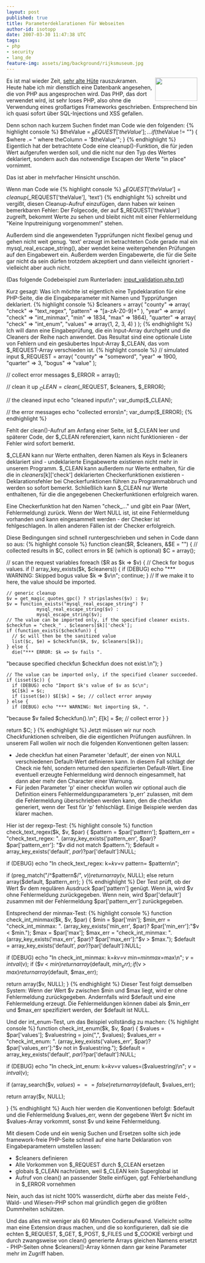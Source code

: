 ```yaml
---
layout: post
published: true
title: Parameterdeklarationen für Webseiten
author-id: isotopp
date: 2007-03-30 11:47:38 UTC
tags:
- php
- security
- lang_de
feature-img: assets/img/background/rijksmuseum.jpg
---
```

<!-- s9ymdb:1427 --><img width='110' height='61' style="float: right; border: 0px; padding-left: 5px; padding-right: 5px;" src="/uploads/php.serendipityThumb.gif" alt="" /> Es ist mal wieder Zeit, <a href="http://kris.koehntopp.de/artikel/web-security/sld017.htm">sehr alte Hüte</a> rauszukramen. Heute habe ich mir dienstlich eine Datenbank angesehen, die von PHP aus angesprochen wird. Das PHP, das dort verwendet wird, ist sehr loses PHP, also ohne die Verwendung eines großartiges Frameworks geschrieben. Entsprechend bin ich quasi sofort über SQL-Injections und XSS gefallen.

Denn schon nach kurzem Suchen findet man Code wie den folgenden: 
{% highlight console %}
$theValue = $_REQUEST['theValue'];
...
if ($theValue != "") {
  $where .= " where theColumn = '$theValue'";
}
{% endhighlight %}
 Eigentlich hat der betrachtete Code eine cleanup()-Funktion, die für jeden Wert aufgerufen werden soll, und die nicht nur den Typ des Wertes deklariert, sondern auch das notwendige Escapen der Werte "in place" vornimmt.

Das ist aber in mehrfacher Hinsicht unschön.



Wenn man Code wie 
{% highlight console %}
$_REQUEST['theValue'] = cleanup($_REQUEST['theValue'], 'text')
{% endhighlight %}
 schreibt und vergißt, diesen Cleanup-Aufruf einzufügen, dann haben wir keinen bemerkbaren Fehler: Der Folgecode, der auf $_REQUEST['theValue'] zugreift, bekommt Werte zu sehen und bleibt nicht mit einer Fehlermeldung "Keine Inputreinigung vorgenommen!" stehen.

Außerdem sind die angewendeten Typprüfungen nicht flexibel genug und gehen nicht weit genug. 'text' erzeugt im betrachteten Code gerade mal ein mysql_real_escape_string(), aber wendet keine weitergehenden Prüfungen auf den Eingabewert ein. Außerdem werden Eingabewerte, die für die Seite gar nicht da sein dürfen trotzdem akzeptiert und dann vielleicht ignoriert - vielleicht aber auch nicht.

(Das folgende Codebeispiel zum Runterladen: 
<a href="/uploads/input_validation.php.txt" title="input_validation.php.txt" target="_blank">input_validation.php.txt</a>)

Kurz gesagt: Was ich möchte ist eigentlich eine Typdeklaration für eine PHP-Seite, die die Eingabeparameter mit Namen und Typprüfungen deklariert. 
{% highlight console %}
$cleaners = array(
  "county" => array( "check" => "text_regex", "pattern" => "[a-zA-Z0-9]+" ),
  "year"   => array( "check" => "int_minmax", "min" => 1834, "max" => 1864),
  "quarter" => array( "check" => "int_enum", "values" => array(1, 2, 3, 4) )
);
{% endhighlight %}
 Ich will dann eine Eingabeprüfung, die ein Input-Array durchgeht und die Cleaners der Reihe nach anwendet. Das Resultat sind eine optionale Liste von Fehlern und ein gesäubertes Input-Array $_CLEAN, das vom $_REQUEST-Array verschieden ist. 
{% highlight console %}
// simulated input
$_REQUEST = array(
  "county" => "someword",
  "year" => 1900,
  "quarter" => 3,
  "bogus" => "value"
);

// collect error messages
$_ERROR = array();

// clean it up
$_CLEAN = clean($_REQUEST, $cleaners, $_ERROR);

// the cleaned input
echo "cleaned input\n";
var_dump($_CLEAN);

// the error messages
echo "collected errors\n";
var_dump($_ERROR);
{% endhighlight %}


Fehlt der clean()-Aufruf am Anfang einer Seite, ist $_CLEAN leer und späterer Code, der $_CLEAN referenziert, kann nicht funktionieren - der Fehler wird sofort bemerkt. 

$_CLEAN kann nur Werte enthalten, deren Namen als Keys in $cleaners deklariert sind - undeklarierte Eingabewerte existieren nicht mehr in unserem Programm. $_CLEAN kann außerdem nur Werte enthalten, für die die in $cleaners[$k]['check'] deklarierten Checkerfunktionen existieren - Deklarationsfehler bei Checkerfunktionen führen zu Programmabbruch und werden so sofort bemerkt. Schließlich kann $_CLEAN nur Werte enthaltenen, für die die angegebenen Checkerfunktionen  erfolgreich waren.

Eine Checkerfunktion hat den Namen "check_..." und gibt ein Paar (Wert, Fehlermeldung) zurück. Wenn der Wert NULL ist, ist eine Fehlermeldung vorhanden und kann eingesammelt werden - der Checker ist fehlgeschlagen. In allen anderen Fällen ist der Checker erfolgreich.

Diese Bedingungen sind schnell runtergeschrieben und sehen in Code dann so aus: 
{% highlight console %}
function clean($R, $cleaners, &$E = "") {
  // collected results in $C, collect errors in $E (which is optional)
  $C = array();

  // scan the request variables
  foreach ($R as $k => $v) {
    // Check for bogus values.
    if (! array_key_exists($k, $cleaners)) {
      if (DEBUG) echo "*** WARNING: Skipped bogus value $k => $v\n";
      continue;
    }
    // If we make it to here, the value should be imported.

    // generic cleanup
    $v = get_magic_quotes_gpc() ? stripslashes($v) : $v;
    $v = function_exists("mysql_real_escape_string") ?
               mysql_real_escape_string($v) : 
               mysql_escape_string($v);
    // The value can be imported only, if the specified cleaner exists.
    $checkfun = "check_" . $cleaners[$k]['check'];
    if (function_exists($checkfun)) {
      // $c will then be the sanitized value
      list($c, $e) = $checkfun($k, $v, $cleaners[$k]);
    } else {
      die("*** ERROR: $k => $v fails ".
"because specified checkfun $checkfun does not exist.\n");
    }
    
    // The value can be imported only, if the specified cleaner succeeded.
    if (isset($c)) {
      if (DEBUG) echo "Import $k's value of $v as $c\n"; 
      $C[$k] = $c;
      if (isset($e)) $E[$k] = $e; // collect error anyway
    } else {
      if (DEBUG) echo "*** WARNING: Not importing $k, ".
"because $v failed $checkfun().\n";
      $E[$k] = $e; // collect error
    }
  }
  
  return $C;
}
{% endhighlight %}
 Jetzt müssen wir nur noch Checkfunktionen schreiben, die die eigentlichen Prüfungen ausführen. In unserem Fall wollen wir noch die folgenden Konventionen gelten lassen: <ul><li>Jede checkfun hat einen Parameter 'default', der einen von NULL verschiedenen Default-Wert definieren kann. In diesem Fall schlägt der Check nie fehl, sondern returned den spezifizierten Default-Wert. Eine eventuell erzeugte Fehlermeldung wird dennoch eingesammelt, hat dann aber mehr den Character einer Warnung.</li><li>Für jeden Parameter 'p' einer checkfun wollen wir optional auch die Definition einers Fehlermeldungsparameters 'p_err' zulassen, mit dem die Fehlermeldung überschrieben werden kann, den die checkfun generiert, wenn der Test für 'p' fehlschlägt. Einige Beispiele werden das klarer machen.</li></ul>

Hier ist der regexp-Test: 
{% highlight console %}
function check_text_regex($k, $v, $par) {
  $pattern     = $par['pattern'];
  $pattern_err = "check_text_regex: ".
                 (array_key_exists('pattern_err', $par)?
                 $par['pattern_err']:
                 "$v did not match $pattern.");
  $default     = array_key_exists('default', $par)?$par['default']:NULL;

  if (DEBUG) echo "In check_text_regex: k=$k v=$v pattern= $pattern\n";
  
  if (preg_match("/^$pattern\$/", $v))
    return array($v, NULL);
  else
    return array($default, $pattern_err);
}
{% endhighlight %}
 Der Test prüft, ob der Wert $v dem regulären Ausdruck $par['pattern'] genügt. Wenn ja, wird $v ohne Fehlermeldung zurückgegeben. Wenn nein, wird $par['default'] zusammen mit der Fehlermeldung $par['pattern_err'] zurückgegeben.

Entsprechend der minmax-Test: 
{% highlight console %}
function check_int_minmax($k, $v, $par) {
  $min     = $par['min'];
  $min_err = "check_int_minmax: ". 
             (array_key_exists('min_err', $par)?
             $par['min_err']:"$v < $min.");
  $max = $par['max'];
  $max_err = "check_int_minmax: ". 
             (array_key_exists('max_err', $par)?
             $par['max_err']:"$v > $max.");
  $default = array_key_exists('default', $par)?$par['default']:NULL;
  
  if (DEBUG) echo "In check_int_minmax: k=$k v=$v min=$min max=$max\n";
  $v = intval($v);
  if ($v < $min)
    return array($default, $min_err);
  if ($v > $max)
    return array($default, $max_err);

  return array($v, NULL);
}
{% endhighlight %}
 Dieser Test folgt demselben System: Wenn der Wert $v zwischen $min und $max liegt, wird er ohne Fehlermeldung zurückgegeben. Andernfalls wird $default und eine Fehlermeldung erzeugt. Die Fehlermeldungen können dabei als $min_err und $max_err spezifiziert werden, der $default ist NULL.

Und der int_enum-Test, um das Beispiel vollständig zu machen: 
{% highlight console %}
function check_int_enum($k, $v, $par) {
  $values      = $par['values'];
  $valuestring = join(",", $values);
  $values_err  = "check_int_enum: ".
                 (array_key_exists('values_err', $par)?
                 $par['values_err']:"$v not in $valuestring.");
  $default     = array_key_exists('default', $par)?$par['default']:NULL;
  
  if (DEBUG) echo "In check_int_enum: k=$k v=$v values=($valuestring)\n";
  $v = intval($v);
  
  if (array_search($v, $values) === false)
    return array($default, $values_err);

  return array($v, NULL);
  
}
{% endhighlight %}
 Auch hier werden die Konventionen befolgt: $default und die Fehlermeldung $values_err, wenn der gegebene Wert $v nicht im $values-Array vorkommt, sonst $v und keine Fehlermeldung.

Mit diesem Code und ein wenig Suchen und Ersetzen sollte sich jede framework-freie PHP-Seite schnell auf eine harte Deklaration von Eingabeparametern umstellen lassen: <ul><li>$cleaners definieren</li><li>Alle Vorkommen von $_REQUEST durch $_CLEAN ersetzen</li><li>globals $_CLEAN nachrüsten, weil $_CLEAN kein Superglobal ist</li><li>Aufruf von clean() an passender Stelle einfügen, ggf. Fehlerbehandlung in $_ERROR vornehmen</li></ul> Nein, auch das ist nicht 100% wasserdicht, dürfte aber das meiste Feld-, Wald- und Wiesen-PHP schon mal gründlich gegen die größten Dummheiten schützen.

Und das alles mit weniger als 60 Minuten Codieraufwand. Vielleicht sollte man eine Extension draus machen, und die so konfigurieren, daß sie die echten $_REQUEST, $_GET, $_POST, $_FILES und $_COOKIE verbirgt und durch zwangsweise von clean() generierte Arrays gleichen Namens ersetzt - PHP-Seiten ohne $cleaners[]-Array können dann gar keine Parameter mehr im Zugriff haben.
